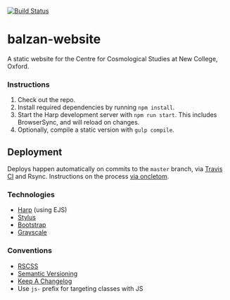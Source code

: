 [![Build Status](https://travis-ci.org/rogerhutchings/balzan-website.svg?branch=master)](https://travis-ci.org/rogerhutchings/balzan-website)

# balzan-website

A static website for the Centre for Cosmological Studies at New College, Oxford.

### Instructions

1. Check out the repo.
1. Install required dependencies by running `npm install`.
1. Start the Harp development server with `npm run start`. This includes BrowserSync, and will reload on changes.
1. Optionally, compile a static version with `gulp compile`.

## Deployment

Deploys happen automatically on commits to the `master` branch, via [Travis CI](https://travis-ci.org/rogerhutchings/balzan-website) and Rsync. Instructions on the process [via oncletom](https://oncletom.io/2016/travis-ssh-deploy/).

### Technologies

- [Harp](http://harpjs.com) (using EJS)
- [Stylus](https://learnboost.github.io/stylus/)
- [Bootstrap](http://getbootstrap.com/)
- [Grayscale](https://ironsummitmedia.github.io/startbootstrap-grayscale/)

### Conventions

- [RSCSS](https://github.com/rstacruz/rscss)
- [Semantic Versioning](http://semver.org)
- [Keep A Changelog](http://keepachangelog.com/)
- Use `js-` prefix for targeting classes with JS 
